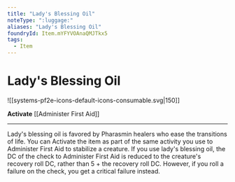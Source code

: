 ```yaml
---
title: "Lady's Blessing Oil"
noteType: ":luggage:"
aliases: "Lady's Blessing Oil"
foundryId: Item.mYFYVOAnaQMJTkx5
tags:
  - Item
---
```


# Lady's Blessing Oil
![[systems-pf2e-icons-default-icons-consumable.svg|150]]

**Activate** [[Administer First Aid]]

* * *

Lady's blessing oil is favored by Pharasmin healers who ease the transitions of life. You can Activate the item as part of the same activity you use to Administer First Aid to stabilize a creature. If you use lady's blessing oil, the DC of the check to Administer First Aid is reduced to the creature's recovery roll DC, rather than 5 + the recovery roll DC. However, if you roll a failure on the check, you get a critical failure instead.
